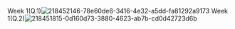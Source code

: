 
Week 1(Q.1)![218452146-78e60de6-3416-4e32-a5dd-fa81292a9173](https://user-images.githubusercontent.com/125014091/219381554-1ddd2c4d-6760-4271-8b71-81b6053e85ae.png)
Week 1(Q.2)![218451815-0d160d73-3880-4623-ab7b-cd0d42723d6b](https://user-images.githubusercontent.com/125014091/219381608-12f14bb3-ea68-4360-ac08-863dfd11ca57.png)
